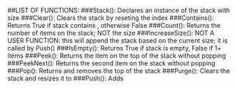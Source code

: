 ##LIST OF FUNCTIONS:
###Stack(<int>):  Declares an instance of the stack with size <int>
###Clear():  Clears the stack by reseting the index
###Contains(<object>):  Returns True if stack contains <object>, otherwise False
###Count():  Returns the number of items on the stack; NOT the size
###IncreaseSize():  NOT A USER FUNCTION: this will append the stack based on the current size; it is called by Push()
###IsEmpty():  Returns True if stack is empty, False if 1+ items
###Peek():  Returns the item on the top of the stack without popping
###PeekNext():  Returns the second item on the stack without popping
###Pop():  Returns and removes the top of the stack
###Purge(<int>):  Clears the stack and resizes it to <int>
###Push(<object>):  Adds <object> to the top of the stack
###RemoveAll(<object>):  Removes ALL OCCURRENCES, regardless of order, of <object> from the stack
###ToString():  Outputs the contents of the stack to a string
